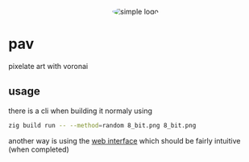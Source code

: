 <p align="center">
  <img style="border-radius: 50%; object-fit: cover" src="https://github.com/aichingert/pav/blob/main/docs/logo.png" alt="simple logo"/>
</p>

# pav

pixelate art with voronai

## usage

there is a cli when building it normaly using

```sh
zig build run -- --method=random 8_bit.png 8_bit.png
```

another way is using the [web interface](https://aichingert.github.io/pav) which should be fairly intuitive (when completed)

